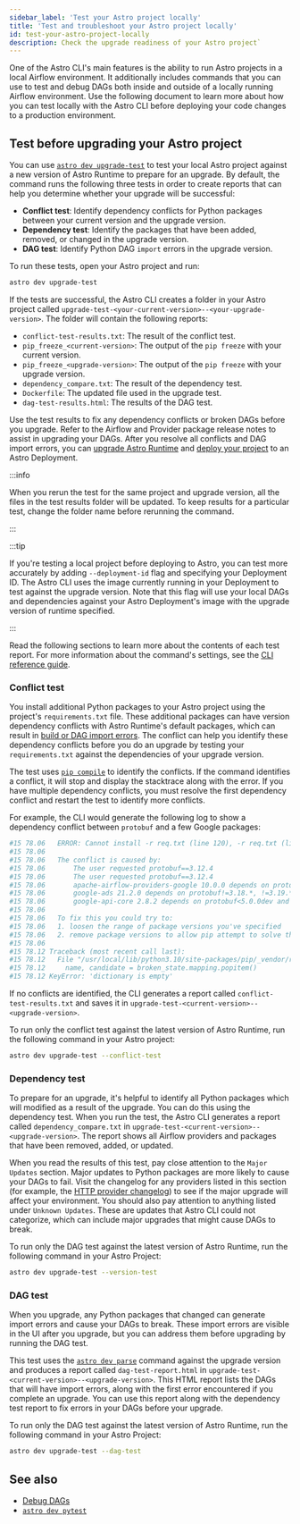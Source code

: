 ```yaml
---
sidebar_label: 'Test your Astro project locally'
title: 'Test and troubleshoot your Astro project locally'
id: test-your-astro-project-locally
description: Check the upgrade readiness of your Astro project`
---
```


One of the Astro CLI's main features is the ability to run Astro projects in a local Airflow environment. It additionally includes commands that you can use to test and debug DAGs both inside and outside of a locally running Airflow environment. Use the following document to learn more about how you can test locally with the Astro CLI before deploying your code changes to a production environment.

## Test before upgrading your Astro project

You can use [`astro dev upgrade-test`](astro-dev-upgrade-test.md) to test your local Astro project against a new version of Astro Runtime to prepare for an upgrade. By default, the command runs the following three tests in order to create reports that can help you determine whether your upgrade will be successful:

- **Conflict test**: Identify dependency conflicts for Python packages between your current version and the upgrade version.
- **Dependency test**: Identify the packages that have been added, removed, or changed in the upgrade version.
- **DAG test**: Identify Python DAG `import` errors in the upgrade version.

To run these tests, open your Astro project and run:

```sh
astro dev upgrade-test
```

If the tests are successful, the Astro CLI creates a folder in your Astro project called `upgrade-test-<your-current-version>--<your-upgrade-version>`. The folder will contain the following reports:

- `conflict-test-results.txt`: The result of the conflict test.
- `pip_freeze_<current-version>`: The output of the `pip freeze` with your current version.
- `pip_freeze_<upgrade-version>`: The output of the `pip freeze` with your upgrade version.
- `dependency_compare.txt`: The result of the dependency test.
- `Dockerfile`: The updated file used in the upgrade test.
- `dag-test-results.html`: The results of the DAG test.

Use the test results to fix any dependency conflicts or broken DAGs before you upgrade. Refer to the Airflow and Provider package release notes to assist in upgrading your DAGs. After you resolve all conflicts and DAG import errors, you can [upgrade Astro Runtime](upgrade-runtime.md) and [deploy your project](https://docs.astronomer.io/astro/deploy-dags) to an Astro Deployment.

:::info

When you rerun the test for the same project and upgrade version, all the files in the test results folder will be updated. To keep results for a particular test, change the folder name before rerunning the command.

:::

:::tip

If you're testing a local project before deploying to Astro, you can test more accurately by adding  `--deployment-id` flag and specifying your Deployment ID. The Astro CLI uses the image currently running in your Deployment to test against the upgrade version. Note that this flag will use your local DAGs and dependencies against your Astro Deployment's image with the upgrade version of runtime specified. 

:::

Read the following sections to learn more about the contents of each test report. For more information about the command's settings, see the [CLI reference guide](cli/astro-dev-upgrade-test.md).

### Conflict test

You install additional Python packages to your Astro project using the project's `requirements.txt` file. These additional packages can have version dependency conflicts with Astro Runtime's default packages, which can result in [build or DAG import errors](https://docs.astronomer.io/learn/debugging-dags.md#import-errors-due-to-dependency-conflicts). The conflict can help you identify these dependency conflicts before you do an upgrade by testing your `requirements.txt` against the dependencies of your upgrade version.

The test uses [`pip compile`](https://stackoverflow.com/questions/66751657/what-does-pip-compile-do-what-is-its-use-how-do-i-maintain-the-contents-of-my) to identify the conflicts. If the command identifies a conflict, it will stop and display the stacktrace along with the error. If you have multiple dependency conflicts, you must resolve the first dependency conflict and restart the test to identify more conflicts.

For example, the CLI would generate the following log to show a dependency conflict between `protobuf` and a few Google packages:

```sh
#15 78.06   ERROR: Cannot install -r req.txt (line 120), -r req.txt (line 121), -r req.txt (line 18) and protobuf==3.12.4 because these package versions have conflicting dependencies.
#15 78.06   
#15 78.06   The conflict is caused by:
#15 78.06       The user requested protobuf==3.12.4
#15 78.06       The user requested protobuf==3.12.4
#15 78.06       apache-airflow-providers-google 10.0.0 depends on protobuf!=3.18.*, !=3.19.*, <=3.20.0 and >=3.12.0
#15 78.06       google-ads 21.2.0 depends on protobuf!=3.18.*, !=3.19.*, <5.0.0dev and >=3.12.0
#15 78.06       google-api-core 2.8.2 depends on protobuf<5.0.0dev and >=3.15.0
#15 78.06   
#15 78.06   To fix this you could try to:
#15 78.06   1. loosen the range of package versions you've specified
#15 78.06   2. remove package versions to allow pip attempt to solve the dependency conflict
#15 78.06 
#15 78.12 Traceback (most recent call last):
#15 78.12   File "/usr/local/lib/python3.10/site-packages/pip/_vendor/resolvelib/resolvers.py", line 316, in _backjump
#15 78.12     name, candidate = broken_state.mapping.popitem()
#15 78.12 KeyError: 'dictionary is empty'
```

If no conflicts are identified, the CLI generates a report called `conflict-test-results.txt` and saves it in `upgrade-test-<current-version>--<upgrade-version>`.

To run only the conflict test against the latest version of Astro Runtime, run the following command in your Astro project:

```bash
astro dev upgrade-test --conflict-test
```

### Dependency test

To prepare for an upgrade, it's helpful to identify all Python packages which will modified as a result of the upgrade. You can do this using the dependency test. When you run the test, the Astro CLI generates a report called `dependency_compare.txt` in `upgrade-test-<current-version>--<upgrade-version>`. The report shows all Airflow providers and packages that have been removed, added, or updated. 

When you read the results of this test, pay close attention to the `Major Updates` section. Major updates to Python packages are more likely to cause your DAGs to fail. Visit the changelog for any providers listed in this section (for example, the [HTTP provider changelog](https://airflow.apache.org/docs/apache-airflow-providers-http/stable/changelog.html)) to see if the major upgrade will affect your environment. You should also pay attention to anything listed under `Unknown Updates`. These are updates that Astro CLI could not categorize, which can include major upgrades that might cause DAGs to break.

To run only the DAG test against the latest version of Astro Runtime, run the following command in your Astro Project: 

```bash
astro dev upgrade-test --version-test
```

### DAG test

When you upgrade, any Python packages that changed can generate import errors and cause your DAGs to break. These import errors are visible in the UI after you upgrade, but you can address them before upgrading by running the DAG test.

This test uses the [`astro dev parse`](./astro-dev-parse.md) command against the upgrade version and produces a report called `dag-test-report.html` in `upgrade-test-<current-version>--<upgrade-version>`. This HTML report lists the DAGs that will have import errors, along with the first error encountered if you complete an upgrade. You can use this report along with the dependency test report to fix errors in your DAGs before your upgrade.

To run only the DAG test against the latest version of Astro Runtime, run the following command in your Astro Project: 

```bash
astro dev upgrade-test --dag-test
```

## See also

- [Debug DAGs](https://docs.astronomer.io/learn/debugging-dags.md)
- [`astro dev pytest`](./astro-dev-pytest.md)
